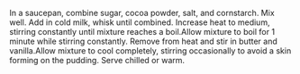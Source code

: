 In a saucepan, combine sugar, cocoa powder, salt, and cornstarch. Mix well. Add in cold milk, whisk until combined. Increase heat to medium, stirring constantly until mixture reaches a boil.Allow mixture to boil for 1 minute while stirring constantly. Remove from heat and stir in butter and vanilla.Allow mixture to cool completely, stirring occasionally to avoid a skin forming on the pudding. Serve chilled or warm.